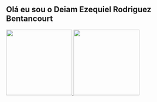 ## Olá eu sou o Deiam Ezequiel Rodriguez Bentancourt

<div>
<a href="https://github.com/DeiamR">
<img height="180cm" src="https://github-readme-stats.vercel.app/api?username=DeiamR&show_icons=true&theme=dracula&include_all_comits=true&count_private=true"/>
<img height="180cm" src="https://github-readme-ststs.vercel.app/api?top-langs/?username=DeiamR&layout=compact&langs_count=16&theme=dracula"/>
<div>
